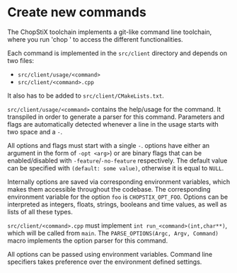 # Create new commands

The ChopStiX toolchain implements a git-like command line toolchain, where you
run 'chop <command>' to access the different functionalities.

Each command is implemented in the `src/client` directory and depends on two files:

- `src/client/usage/<command>`
- `src/client/<command>.cpp`

It also has to be added to `src/client/CMakeLists.txt`.

`src/client/usage/<command>` contains the help/usage for the command. It
transpiled in order to generate a parser for this command. Parameters and flags
are automatically detected whenever a line in the usage starts with two
space and a `-`.

All options and flags must start with a single `-`. options have either an
argument in the form of `-opt <arg>`) or are binary flags that can be
enabled/disabled with `-feature`/`-no-feature` respectively. The default value
can be specified with `(default: some value)`, otherwise it is equal to `NULL`.

Internally options are saved via corresponding environment variables, which
makes them accessible throughout the codebase. The corresponding environment
variable for the option `foo` is `CHOPSTIX_OPT_FOO`. Options can be interpreted
as integers, floats, strings, booleans and time values, as well as lists of all
these types.

`src/client/<command>.cpp` must implement `int run_<command>(int,char**)`,
which will be called from `main`. The `PARSE_OPTIONS(Argc, Argv, Command)`
macro implements the option parser for this command.

All options can be passed using environment variables. Command line specifiers
takes preference over the environment defined settings. 
